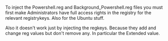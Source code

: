 To inject the Powershell.reg and Background_Powershell.reg files you must first make Administrators
have full access rights in the registry for the relevant registrykeys. Also for the Ubuntu stuff.

Also it doesn't work just by injecting the regkeys. Because they add and change reg values but don't
remove any. In particular the Extended value.
